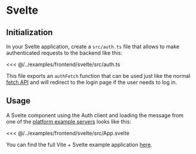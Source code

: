 # Svelte

## Initialization

In your Svelte application, create a `src/auth.ts` file that allows to make authenticated requests to the backend like this:

<<< @/../examples/frontend/svelte/src/auth.ts

This file exports an `authFetch` function that can be used just like the normal [fetch API](https://developer.mozilla.org/en-US/docs/Web/API/Fetch_API/Using_Fetch) and will redirect to the login page if the user needs to log in.

## Usage

A Svelte component using the Auth client and loading the message from one of the [platform example servers](../platforms/index.md) looks like this:

<<< @/../examples/frontend/svelte/src/App.svelte

You can find the full Vite + Svelte example application [here](https://github.com/feathersdev/examples/tree/main/client/svelte).
